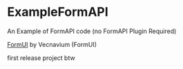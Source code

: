 # ExampleFormAPI
An Example of FormAPI code (no FormAPI Plugin Required)

[FormUI](https://github.com/Vecnavium/FormsUI) by Vecnavium (FormUI)












first release project btw

